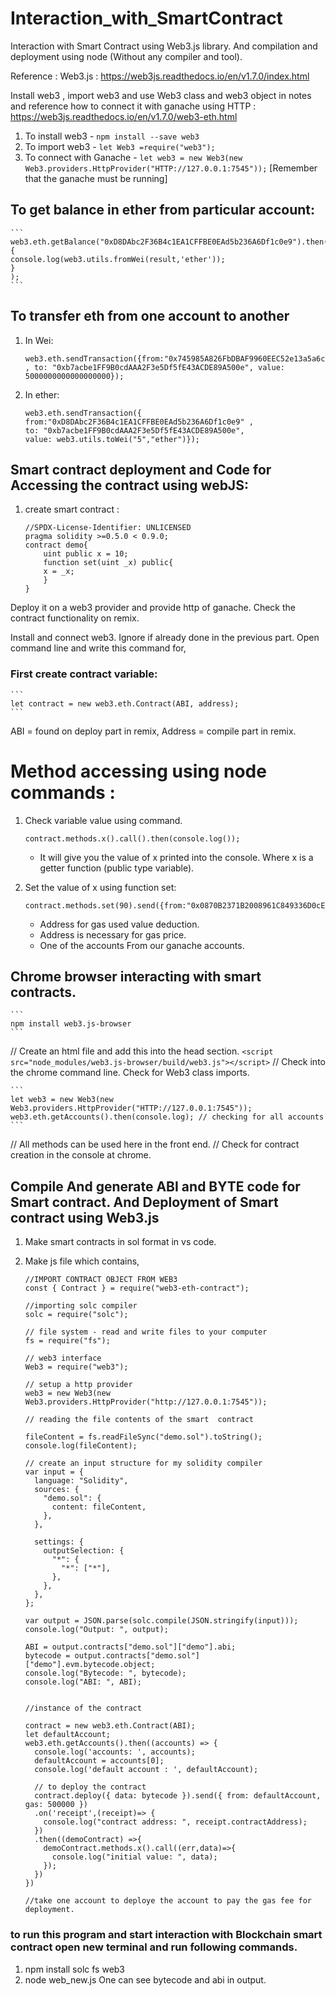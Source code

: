 # Interaction_with_SmartContract
Interaction with Smart Contract using Web3.js library. And compilation and deployment using node (Without any compiler and tool).

Reference : Web3.js : https://web3js.readthedocs.io/en/v1.7.0/index.html

Install web3 , import web3  and use Web3 class and web3 object in notes and reference how to connect it with ganache using HTTP  : https://web3js.readthedocs.io/en/v1.7.0/web3-eth.html

1.	To install web3 - ``` npm install --save web3 ```
2. 	To import web3 - ``` let Web3 =require("web3"); ```
3. 	To connect with Ganache - ``` let web3 = new Web3(new Web3.providers.HttpProvider("HTTP://127.0.0.1:7545")); ``` [Remember that the ganache must be running] 

## To get balance in ether from particular account: 
	```
	web3.eth.getBalance("0xD8DAbc2F36B4c1EA1CFFBE0EAd5b236A6Df1c0e9").then(function(result){
	console.log(web3.utils.fromWei(result,'ether'));
	}
	);
	```
## To transfer eth from one account to another

1.	In Wei:
	```
	web3.eth.sendTransaction({from:"0x745985A826FbDBAF9960EEC52e13a5a6ca0D9132" , to: "0xb7acbe1FF9B0cdAAA2F3e5Df5fE43ACDE89A500e", value: 5000000000000000000});
	```
2. 	In ether: 
	```
	web3.eth.sendTransaction({
	from:"0xD8DAbc2F36B4c1EA1CFFBE0EAd5b236A6Df1c0e9" , 
	to: "0xb7acbe1FF9B0cdAAA2F3e5Df5fE43ACDE89A500e", 
	value: web3.utils.toWei("5","ether")});
	```
## Smart contract deployment and Code for Accessing the contract using webJS:

1. create smart contract : 
	
	```
	//SPDX-License-Identifier: UNLICENSED
	pragma solidity >=0.5.0 < 0.9.0;
	contract demo{
	    uint public x = 10;
	    function set(uint _x) public{
		x = _x;
	    }
	}
	```

Deploy it on a web3 provider and provide http of ganache.
Check the contract functionality on remix.
	
Install and connect web3. Ignore if already done in the previous part.
Open command line and write this command for,
	
### First create contract variable:
	```
	let contract = new web3.eth.Contract(ABI, address);
	```
ABI = found on deploy part in remix, Address = compile part in remix.

# Method accessing using node commands : 
1. 	Check variable value using command.
	```
	contract.methods.x().call().then(console.log());
  	```
	- It will give you the value of x printed into the console. Where x is a getter function (public type variable). 
	
2.	Set the value of x using function set:
	```
  	contract.methods.set(90).send({from:"0x0870B2371B2008961C849336D0cEB6DA808dB47A"});
	```
	- Address for gas used value deduction.
  	- Address is necessary for gas price.
  	- One of the accounts From our ganache accounts.


## Chrome browser interacting with smart contracts.
	```
	npm install web3.js-browser
	```
// Create an html file and add this into the head section.
	```
	<script src="node_modules/web3.js-browser/build/web3.js"></script>
	```
// Check into the chrome command line. Check for Web3 class imports.

	```
	let web3 = new Web3(new Web3.providers.HttpProvider("HTTP://127.0.0.1:7545"));
	web3.eth.getAccounts().then(console.log); // checking for all accounts
	```
// All methods can be used here in the front end.
// Check for contract creation in the console at chrome.


## Compile And generate ABI and BYTE code for Smart contract. And Deployment of Smart contract using Web3.js
 
1. 	Make smart contracts in sol format in vs code.
2. 	Make js file which contains,

	```
	//IMPORT CONTRACT OBJECT FROM WEB3
	const { Contract } = require("web3-eth-contract");

	//importing solc compiler
	solc = require("solc");

	// file system - read and write files to your computer
	fs = require("fs");

	// web3 interface
	Web3 = require("web3");

	// setup a http provider
	web3 = new Web3(new Web3.providers.HttpProvider("http://127.0.0.1:7545"));

	// reading the file contents of the smart  contract

	fileContent = fs.readFileSync("demo.sol").toString();
	console.log(fileContent);

	// create an input structure for my solidity compiler
	var input = {
	  language: "Solidity",
	  sources: {
		"demo.sol": {
		  content: fileContent,
		},
	  },

	  settings: {
		outputSelection: {
		  "*": {
			"*": ["*"],
		  },
		},
	  },
	};

	var output = JSON.parse(solc.compile(JSON.stringify(input)));
	console.log("Output: ", output);

	ABI = output.contracts["demo.sol"]["demo"].abi;
	bytecode = output.contracts["demo.sol"]["demo"].evm.bytecode.object;
	console.log("Bytecode: ", bytecode);
	console.log("ABI: ", ABI);


	//instance of the contract

	contract = new web3.eth.Contract(ABI);
	let defaultAccount;
	web3.eth.getAccounts().then((accounts) => {
	  console.log('accounts: ', accounts);
	  defaultAccount = accounts[0];
	  console.log('default account : ', defaultAccount);

	  // to deploy the contract
	  contract.deploy({ data: bytecode }).send({ from: defaultAccount, gas: 500000 })
	  .on('receipt',(receipt)=> {
		console.log("contract address: ", receipt.contractAddress);
	  })
	  .then((demoContract) =>{
		demoContract.methods.x().call((err,data)=>{
		  console.log("initial value: ", data);
		});
	  })
	})

	//take one account to deploye the account to pay the gas fee for deployment.

	```

### to run this program and start interaction with Blockchain smart contract open new terminal and run following commands.

1. 	npm install solc fs web3
2. 	node web_new.js
   	One can see bytecode and abi in output.





